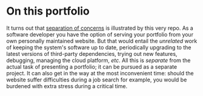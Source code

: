 # On this portfolio

It turns out that [separation of concerns](separation_of_concerns.md) is
illustrated by this very repo. As a software developer you have the option of
serving your portfolio from your own personally maintained website. But that
would entail the _unrelated_ work of keeping the system's software up to date,
periodically upgrading to the latest versions of third-party dependencies,
trying out new features, debugging, managing the cloud platform, _etc_. All
this is _separate_ from the actual task of presenting a portfolio; it can be
pursued as a separate project. It can also get in the way at the most
inconvenient time: should the website suffer difficulties during a job search
for example, you would be burdened with extra stress during a critical time.
